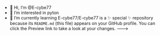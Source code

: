 - 👋 Hi, I’m @E-cybe77
- 👀 I’m interested in pyton 
- 🌱 I’m currently learning
E-cybe77/E-cybe77 is a ✨ special ✨ repository because its `README.md` (this file) appears on your GitHub profile.
You can click the Preview link to take a look at your changes.
--->

